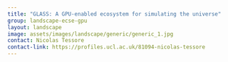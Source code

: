 ```yaml
---
title: "GLASS: A GPU-enabled ecosystem for simulating the universe"
group: landscape-ecse-gpu
layout: landscape
image: assets/images/landscape/generic/generic_1.jpg
contact: Nicolas Tessore
contact-link: https://profiles.ucl.ac.uk/81094-nicolas-tessore
---
```

